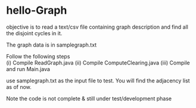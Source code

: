 # hello-Graph
objective is to read a text/csv file containing graph description and find all the disjoint cycles in it.

The graph data is in samplegraph.txt

Follow the following steps  
 (i) Compile ReadGraph.java
 (ii) Compile ComputeClearing.java
 (iii) Compile and run Main.java
 
 use samplegraph.txt as the input file to test.
 You will find the adjacency list as of now.
 
 Note the code is not complete & still under test/development phase

